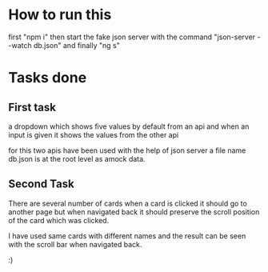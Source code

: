 # How to run this

first "npm i" then start the fake json server with the command "json-server --watch db.json" and finally "ng s" 

# Tasks done

## First task

a dropdown which shows five values by default from an api and when an input is given it shows the values from the other api

for this two apis have been used with the help of json server a file name db.json is at the root level as amock data.

## Second Task

There are several number of cards when a card is clicked it should go to another page but when navigated back it should preserve the scroll position of the card which was clicked.

I have used same cards with different names and the result can be seen with the scroll bar when navigated back.

:)

